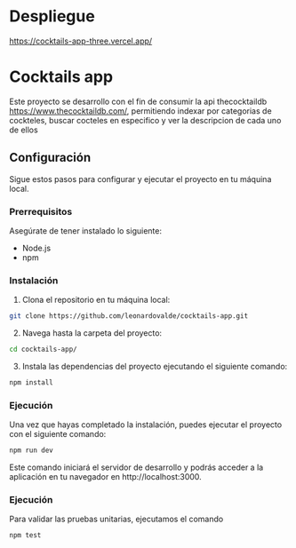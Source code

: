 # Despliegue

https://cocktails-app-three.vercel.app/

# Cocktails app

Este proyecto se desarrollo con el fin de consumir la api thecocktaildb https://www.thecocktaildb.com/, permitiendo indexar por categorias de cockteles, buscar cocteles en especifico y ver la descripcion de cada uno de ellos

## Configuración

Sigue estos pasos para configurar y ejecutar el proyecto en tu máquina local.

### Prerrequisitos

Asegúrate de tener instalado lo siguiente:

- Node.js
- npm

### Instalación

1. Clona el repositorio en tu máquina local:

```bash
git clone https://github.com/leonardovalde/cocktails-app.git
```

2.  Navega hasta la carpeta del proyecto:

```bash
cd cocktails-app/
```

3. Instala las dependencias del proyecto ejecutando el siguiente comando:
```bash
npm install
```

### Ejecución

Una vez que hayas completado la instalación, puedes ejecutar el proyecto con el siguiente comando:

```bash
npm run dev
```
Este comando iniciará el servidor de desarrollo y podrás acceder a la aplicación en tu navegador en http://localhost:3000.

### Ejecución

Para validar las pruebas unitarias, ejecutamos el comando

```bash
npm test
```
